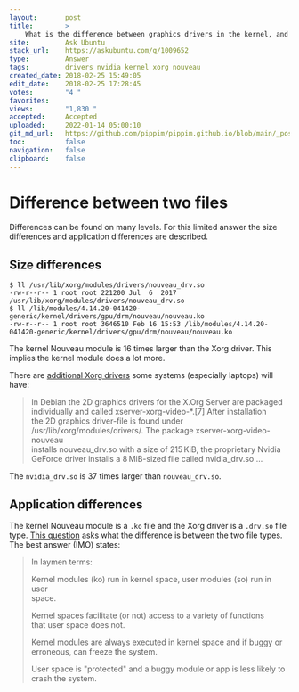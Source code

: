 ```yaml
---
layout:       post
title:        >
    What is the difference between graphics drivers in the kernel, and graphics drivers for Xorg?
site:         Ask Ubuntu
stack_url:    https://askubuntu.com/q/1009652
type:         Answer
tags:         drivers nvidia kernel xorg nouveau
created_date: 2018-02-25 15:49:05
edit_date:    2018-02-25 17:28:45
votes:        "4 "
favorites:    
views:        "1,830 "
accepted:     Accepted
uploaded:     2022-01-14 05:00:10
git_md_url:   https://github.com/pippim/pippim.github.io/blob/main/_posts/2018/2018-02-25-What-is-the-difference-between-graphics-drivers-in-the-kernel^-and-graphics-drivers-for-Xorg^.md
toc:          false
navigation:   false
clipboard:    false
---
```


# Difference between two files

Differences can be found on many levels. For this limited answer the size differences and application differences are described.

## Size differences

``` 
$ ll /usr/lib/xorg/modules/drivers/nouveau_drv.so
-rw-r--r-- 1 root root 221200 Jul  6  2017 /usr/lib/xorg/modules/drivers/nouveau_drv.so
$ ll /lib/modules/4.14.20-041420-generic/kernel/drivers/gpu/drm/nouveau/nouveau.ko
-rw-r--r-- 1 root root 3646510 Feb 16 15:53 /lib/modules/4.14.20-041420-generic/kernel/drivers/gpu/drm/nouveau/nouveau.ko

```

The kernel Nouveau module is 16 times larger than the Xorg driver. This implies the kernel module does a lot more.

There are [additional Xorg drivers][1] some systems (especially laptops) will have:

> In Debian the 2D graphics drivers for the X.Org Server are packaged  
> individually and called xserver-xorg-video-*.[7] After installation  
> the 2D graphics driver-file is found under  
> /usr/lib/xorg/modules/drivers/. The package xserver-xorg-video-nouveau  
> installs nouveau_drv.so with a size of 215 KiB, the proprietary Nvidia  
> GeForce driver installs a 8 MiB-sized file called nvidia_drv.so ...  

The `nvidia_drv.so` is 37 times larger than `nouveau_drv.so`.

## Application differences

The kernel Nouveau module is a `.ko` file and the Xorg driver is a `.drv.so` file type. [This question][2] asks what the difference is between the two file types. The best answer (IMO) states:

> In laymen terms:  
>   
> Kernel modules (ko) run in kernel space, user modules (so) run in user  
> space.  
>   
> Kernel spaces facilitate (or not) access to a variety of functions  
> that user space does not.  
>   
> Kernel modules are always executed in kernel space and if buggy or  
> erroneous, can freeze the system.  
>   
> User space is "protected" and a buggy module or app is less likely to  
> crash the system.  


  [1]: https://en.wikipedia.org/wiki/X.Org_Server
  [2]: https://www.linuxquestions.org/questions/linux-newbie-8/difference-between-%2A-ko-and-%2A-so-597607/
